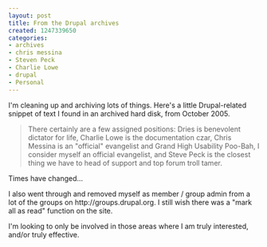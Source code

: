 ```yaml
--- 
layout: post
title: From the Drupal archives
created: 1247339650
categories: 
- archives
- chris messina
- Steven Peck
- Charlie Lowe
- drupal
- Personal
---
```

<p>I'm cleaning up and archiving lots of things. Here's a little Drupal-related snippet of text I found in an archived hard disk, from October 2005.</p>
<blockquote> There certainly are a few assigned positions: Dries is benevolent dictator for life, Charlie Lowe is the documentation czar, Chris Messina is an &quot;official&quot; evangelist and Grand High Usability Poo-Bah, I consider myself an official evangelist, and Steve Peck is the closest thing we have to head of support and top forum troll tamer. </blockquote>
<p>Times have changed…</p>
<p>I also went through and removed myself as member / group admin from a lot of the groups on http://groups.drupal.org. I still wish there was a &quot;mark all as read&quot; function on the site.</p>
<p>I'm looking to only be involved in those areas where I am truly interested, and/or truly effective.</p>
